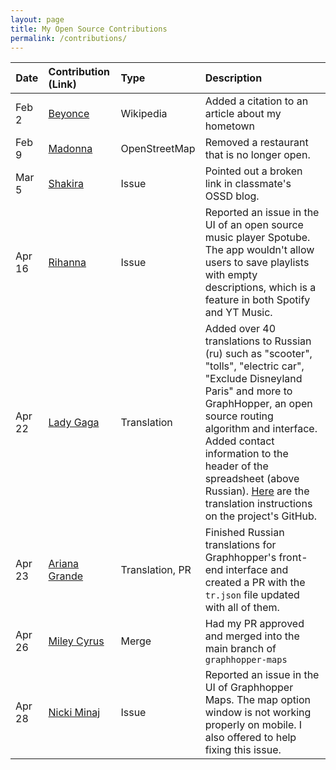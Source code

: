 ```yaml
---
layout: page
title: My Open Source Contributions
permalink: /contributions/
---
```


<!--
Type of the contribution should be "Wikipedia edit", "OpenStreet Map feature", "Documentation", "Course website", "Blog",
"Browser Add-on", etc.

The description should include a brief summary of what you did.

The link should bring us to a public page that shows your contribution. 

Replace the first row with your own contribution. 

-->





| Date   | Contribution (Link)  | Type  | Description |
|---|:---|:---|:---|
| Feb 2      | [Beyonce][1]    | Wikipedia |   Added a citation to an article about my hometown   |
| Feb 9      | [Madonna][2]    | OpenStreetMap | Removed a restaurant that is no longer open.     |
| Mar 5      | [Shakira][3]    | Issue    | Pointed out a broken link in classmate's OSSD blog.   |
| Apr 16     | [Rihanna][4]    | Issue    | Reported an issue in the UI of an open source music player Spotube. The app wouldn't allow users to save playlists with empty descriptions, which is a feature in both Spotify and YT Music.|
| Apr 22     | [Lady Gaga][5]    | Translation    | Added over 40 translations to Russian (ru) such as "scooter", "tolls", "electric car", "Exclude Disneyland Paris" and more to GraphHopper, an open source routing algorithm and interface. Added contact information to the header of the spreadsheet (above Russian). [Here](https://github.com/graphhopper/graphhopper/blob/master/docs/core/translations.md) are the translation instructions on the project's GitHub. |
| Apr 23     | [Ariana Grande][6] | Translation, PR    | Finished Russian translations for Graphhopper's front-end interface and created a PR with the `tr.json` file updated with all of them.  |
| Apr 26     | [Miley Cyrus][7] | Merge   | Had my PR approved and merged into the main branch of `graphhopper-maps`  |
| Apr 28     | [Nicki Minaj][8] | Issue | Reported an issue in the UI of Graphhopper Maps. The map option window is not working properly on mobile. I also offered to help fixing this issue.|

[1]: https://en.wikipedia.org/wiki/Special:Contributions/Grayratt03
[2]: https://www.openstreetmap.org/user/Grayratt03/history
[3]: https://github.com/ossd-s25/LuluZhuu-weekly/issues/2
[4]: https://github.com/KRTirtho/spotube/issues/2654
[5]: https://docs.google.com/spreadsheets/d/18z00Rbt6QvLIkayEV9P89vW9oU0QbTVsjRk9nz1CeFY/edit?gid=0#gid=0
[6]: https://github.com/graphhopper/graphhopper-maps/pull/418
[7]: https://github.com/graphhopper/graphhopper-maps/pull/418
[8]: https://github.com/graphhopper/graphhopper-maps/issues/419
